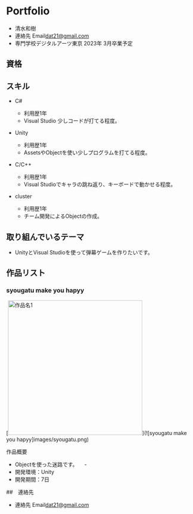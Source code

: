 # Portfolio

- 清水和樹
- 連絡先 Email[dat21@gmail.com](shimizu.dat21@gmail.com)
- 専門学校デジタルアーツ東京 2023年 3月卒業予定

## 資格



## スキル

- C#
  - 利用歴1年
  - Visual Studio 少しコードが打てる程度。

- Unity
  - 利用歴1年
  - AssetsやObjectを使い少しプログラムを打てる程度。

- C/C++
  - 利用歴1年
  - Visual Studioでキャラの跳ね返り、キーボードで動かせる程度。

- cluster
  - 利用歴1年
  - チーム開発によるObjectの作成。

## 取り組んでいるテーマ

- UnityとVisual Studioを使って弾幕ゲームを作りたいです。

## 作品リスト

### syougatu make you hapyy

[<img src="images/game1.png" alt="作品名1" style="height: 360px">](![syougatu  make you hapyy]images/syougatu.png)

作品概要
- Objectを使った迷路です。
　-
- 開発環境：Unity
- 開発期間：7日

##　連絡先

- 連絡先 Email[dat21@gmail.com](shimizu.dat21@gmail.com)
